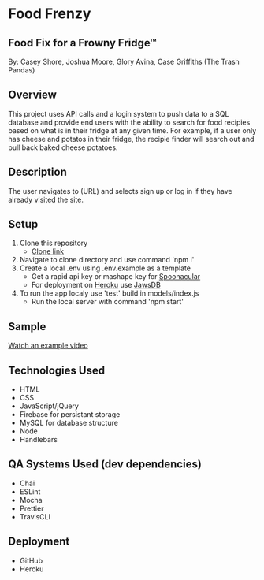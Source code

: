 # Food Frenzy
## Food Fix for a Frowny Fridge™
By: Casey Shore, Joshua Moore, Glory Avina, Case Griffiths (The Trash Pandas)

## Overview
This project uses API calls and a login system to push data to a SQL database and provide end users with the ability to search for food recipies based on what is in their fridge at any given time. For example, if a user only has cheese and potatos in their fridge, the recipie finder will search out and pull back baked cheese potatoes.

## Description
The user navigates to (URL) and selects sign up or log in if they have already visited the site.

## Setup
1. Clone this repository
    * [Clone link][1]
2. Navigate to clone directory and use command 'npm i'
3. Create a local .env using .env.example as a template
    * Get a rapid api key or mashape key for [Spoonacular][2]
    * For deployment on [Heroku][3] use [JawsDB][4]
4. To run the app localy use 'test' build in models/index.js
    * Run the local server with command 'npm start'

[1]: https://github.com/the-trash-pandas/Project2.git "Git Clone"
[2]: https://spoonacular.com/food-api "Spoonacular"
[3]: https://heroku.com "Heroku"
[4]: https://elements.heroku.com/addons/jawsdb "Jaws DB"
## Sample
[Watch an example video][5]

[5]: https://drive.google.com/file/d/1lrLSvskFcPiJHQ-DgFLTRwCWC60fMlm8/view "Fridge Frenzy Example"

## Technologies Used
- HTML
- CSS
- JavaScript/jQuery
- Firebase for persistant storage
- MySQL for database structure
- Node
- Handlebars
  
## QA Systems Used (dev dependencies)
- Chai
- ESLint
- Mocha
- Prettier
- TravisCLI

## Deployment
- GitHub
- Heroku
